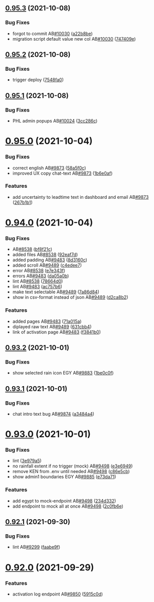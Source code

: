 ## [0.95.3](https://github.com/rodekruis/IBF-system/compare/v0.95.2...v0.95.3) (2021-10-08)


### Bug Fixes

* forgot to commit AB[#10030](https://github.com/rodekruis/IBF-system/issues/10030) ([a22b8be](https://github.com/rodekruis/IBF-system/commit/a22b8be7120a697ce1d59fa301fd2f09b966e8c2))
* migration script default value new col AB[#10030](https://github.com/rodekruis/IBF-system/issues/10030) ([747409e](https://github.com/rodekruis/IBF-system/commit/747409e9b782d7301a5a3da0c5a71cbbe726a8a8))



## [0.95.2](https://github.com/rodekruis/IBF-system/compare/v0.95.1...v0.95.2) (2021-10-08)


### Bug Fixes

* trigger deploy ([7548fa0](https://github.com/rodekruis/IBF-system/commit/7548fa0aae98bf989091c19f21898b38bbe5b227))



## [0.95.1](https://github.com/rodekruis/IBF-system/compare/v0.95.0...v0.95.1) (2021-10-08)


### Bug Fixes

* PHL admin popups AB[#10024](https://github.com/rodekruis/IBF-system/issues/10024) ([3cc286c](https://github.com/rodekruis/IBF-system/commit/3cc286c99fd7804f5dc79f7ca0d8acd35ccf60ed))



# [0.95.0](https://github.com/rodekruis/IBF-system/compare/v0.94.0...v0.95.0) (2021-10-04)


### Bug Fixes

* correct english AB[#9873](https://github.com/rodekruis/IBF-system/issues/9873) ([58a5f0c](https://github.com/rodekruis/IBF-system/commit/58a5f0ce673864cfb45e2a11c1ee218928f52d75))
* improved UX copy chat-text AB[#9873](https://github.com/rodekruis/IBF-system/issues/9873) ([1b6e0af](https://github.com/rodekruis/IBF-system/commit/1b6e0af0cbf47da7b78173f3079e210194cd27cf))


### Features

* add uncertainty to leadtime text in dashboard and email AB[#9873](https://github.com/rodekruis/IBF-system/issues/9873) ([267b1b1](https://github.com/rodekruis/IBF-system/commit/267b1b18dbf8ff319d379f835d60942bb205bae4))



# [0.94.0](https://github.com/rodekruis/IBF-system/compare/v0.93.2...v0.94.0) (2021-10-04)


### Bug Fixes

* AB[#8538](https://github.com/rodekruis/IBF-system/issues/8538) ([bf8f21c](https://github.com/rodekruis/IBF-system/commit/bf8f21c679cbe31e1ef5131a317147f4715fd536))
* added files AB[#8538](https://github.com/rodekruis/IBF-system/issues/8538) ([92eaf7d](https://github.com/rodekruis/IBF-system/commit/92eaf7d3526efcba23c967ee8a7b881324fc6ce4))
* added padding AB[#9483](https://github.com/rodekruis/IBF-system/issues/9483) ([8d3160c](https://github.com/rodekruis/IBF-system/commit/8d3160cecad0c7c4e96fa1526755b479c8893da0))
* added scroll AB[#9489](https://github.com/rodekruis/IBF-system/issues/9489) ([c4edee7](https://github.com/rodekruis/IBF-system/commit/c4edee74ba6e3decc846afe03f9edb51e052dfc8))
* error AB[#8538](https://github.com/rodekruis/IBF-system/issues/8538) ([e7e343f](https://github.com/rodekruis/IBF-system/commit/e7e343f0c894003609a1131da0e49c7875863936))
* errors AB[#9483](https://github.com/rodekruis/IBF-system/issues/9483) ([da05a0b](https://github.com/rodekruis/IBF-system/commit/da05a0bdfb8a7995a7261c1c302be7551bd0793f))
* lint AB[#8538](https://github.com/rodekruis/IBF-system/issues/8538) ([78664d0](https://github.com/rodekruis/IBF-system/commit/78664d05e39dfabd084f690f696799d699a3b2e3))
* lint AB[#9483](https://github.com/rodekruis/IBF-system/issues/9483) ([ac757b6](https://github.com/rodekruis/IBF-system/commit/ac757b671af945dcba5e854143de1009d2e5d7aa))
* make text selectable AB[#9489](https://github.com/rodekruis/IBF-system/issues/9489) ([7a86d84](https://github.com/rodekruis/IBF-system/commit/7a86d84567bb8b081acafbf153919a309584ba7a))
* show in csv-format instead of json AB[#9489](https://github.com/rodekruis/IBF-system/issues/9489) ([d2ca8b2](https://github.com/rodekruis/IBF-system/commit/d2ca8b2ed51823f67d2be9af5f4b004f75dfd95c))


### Features

* added pages AB[#9483](https://github.com/rodekruis/IBF-system/issues/9483) ([71a015a](https://github.com/rodekruis/IBF-system/commit/71a015a26642970b17ad53df721b439045d89ecf))
* diplayed raw text AB[#9489](https://github.com/rodekruis/IBF-system/issues/9489) ([631cbb4](https://github.com/rodekruis/IBF-system/commit/631cbb4bda9f6111bc2c22e266491c80c693dfb3))
* link of activation page AB[#9483](https://github.com/rodekruis/IBF-system/issues/9483) ([f3841b0](https://github.com/rodekruis/IBF-system/commit/f3841b06e78727f6d21b799c34d98f18a8fe39c7))



## [0.93.2](https://github.com/rodekruis/IBF-system/compare/v0.93.1...v0.93.2) (2021-10-01)


### Bug Fixes

* show selected rain icon EGY AB[#9883](https://github.com/rodekruis/IBF-system/issues/9883) ([1be0c0f](https://github.com/rodekruis/IBF-system/commit/1be0c0f6c6d0128c8f4e58e19a8480f9868da862))



## [0.93.1](https://github.com/rodekruis/IBF-system/compare/v0.93.0...v0.93.1) (2021-10-01)


### Bug Fixes

* chat intro text bug AB[#9874](https://github.com/rodekruis/IBF-system/issues/9874) ([a3484a4](https://github.com/rodekruis/IBF-system/commit/a3484a4675136f812f2e6dfdde3e9b8828593b49))



# [0.93.0](https://github.com/rodekruis/IBF-system/compare/v0.92.1...v0.93.0) (2021-10-01)


### Bug Fixes

* lint ([3e979a5](https://github.com/rodekruis/IBF-system/commit/3e979a5a1e5034d9a2ff52236924a457ab319d27))
* no rainfall extent if no trigger (mock) AB[#9498](https://github.com/rodekruis/IBF-system/issues/9498) ([e3e6949](https://github.com/rodekruis/IBF-system/commit/e3e69496aa7ee851028b5a6e3d1b4e7c8d29bb79))
* remove KEN from .env until needed AB[#9498](https://github.com/rodekruis/IBF-system/issues/9498) ([c86e5cb](https://github.com/rodekruis/IBF-system/commit/c86e5cb6403eff1aadd64378af83bdc1f8167a6f))
* show admin1 boundaries EGY AB[#9885](https://github.com/rodekruis/IBF-system/issues/9885) ([e73da71](https://github.com/rodekruis/IBF-system/commit/e73da714e0154247099802e539f3306e5196faef))


### Features

* add egypt to mock-endpoint AB[#9498](https://github.com/rodekruis/IBF-system/issues/9498) ([234d332](https://github.com/rodekruis/IBF-system/commit/234d33278d53ba21823429953d0ea1e1731b080e))
* add endpoint to mock all at once AB[#9498](https://github.com/rodekruis/IBF-system/issues/9498) ([2c0fb6e](https://github.com/rodekruis/IBF-system/commit/2c0fb6e95a7b65a19418c93278c2dd9f703a1d7e))



## [0.92.1](https://github.com/rodekruis/IBF-system/compare/v0.92.0...v0.92.1) (2021-09-30)


### Bug Fixes

* lint AB[#9299](https://github.com/rodekruis/IBF-system/issues/9299) ([faabe9f](https://github.com/rodekruis/IBF-system/commit/faabe9fb459321e70bae3ac35d0c7dfed7e62a8f))



# [0.92.0](https://github.com/rodekruis/IBF-system/compare/v0.91.0...v0.92.0) (2021-09-29)


### Features

* activation log endpoint AB[#9850](https://github.com/rodekruis/IBF-system/issues/9850) ([5915c0d](https://github.com/rodekruis/IBF-system/commit/5915c0d65fe16a3453640fd257196735292a91e6))



